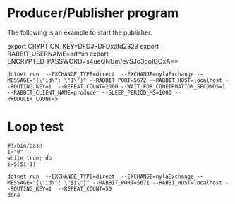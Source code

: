 # Producer/Publisher program


The following is an example to start the publisher.


export CRYPTION_KEY=DFDJFDFDxdfd2323
export RABBIT_USERNAME=admin
export ENCRYPTED_PASSWORD=s4ueQNUm/evSJo3doIGOxA==

```shell
dotnet run  --EXCHANGE_TYPE=direct  --EXCHANGE=nylaExchange --MESSAGE="{\"id\": \"1\"}" --RABBIT_PORT=5672 --RABBIT_HOST=localhost --ROUTING_KEY=1  --REPEAT_COUNT=2000 --WAIT_FOR_CONFIRMATION_SECONDS=1  --RABBIT_CLIENT_NAME=producer --SLEEP_PERIOD_MS=1000 --PRODUCER_COUNT=5

```



# Loop test

```shell
#!/bin/bash
i="0"
while true; do
i=$[$i+1]

dotnet run  --EXCHANGE_TYPE=direct  --EXCHANGE=nylaExchange --MESSAGE="{\"id\": \"$i\"}" --RABBIT_PORT=5671 --RABBI_HOST=localhost --ROUTING_KEY=1  --REPEAT_COUNT=50
done
```

